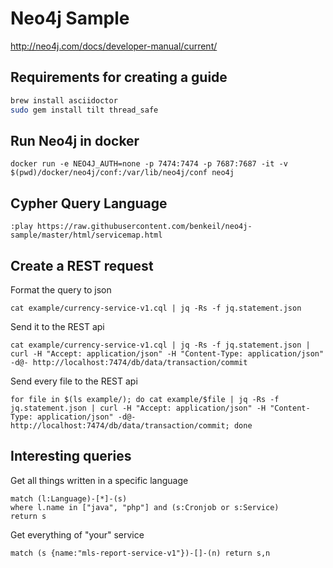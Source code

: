 # Neo4j Sample

http://neo4j.com/docs/developer-manual/current/

## Requirements for creating a guide

```bash
brew install asciidoctor
sudo gem install tilt thread_safe
```

## Run Neo4j in docker

    docker run -e NEO4J_AUTH=none -p 7474:7474 -p 7687:7687 -it -v $(pwd)/docker/neo4j/conf:/var/lib/neo4j/conf neo4j

## Cypher Query Language

    :play https://raw.githubusercontent.com/benkeil/neo4j-sample/master/html/servicemap.html

## Create a REST request

Format the query to json

    cat example/currency-service-v1.cql | jq -Rs -f jq.statement.json

Send it to the REST api

    cat example/currency-service-v1.cql | jq -Rs -f jq.statement.json | curl -H "Accept: application/json" -H "Content-Type: application/json" -d@- http://localhost:7474/db/data/transaction/commit

Send every file to the REST api

    for file in $(ls example/); do cat example/$file | jq -Rs -f jq.statement.json | curl -H "Accept: application/json" -H "Content-Type: application/json" -d@- http://localhost:7474/db/data/transaction/commit; done

## Interesting queries

Get all things written in a specific language

```cypher
match (l:Language)-[*]-(s)
where l.name in ["java", "php"] and (s:Cronjob or s:Service)
return s
```

Get everything of "your" service

    match (s {name:"mls-report-service-v1"})-[]-(n) return s,n